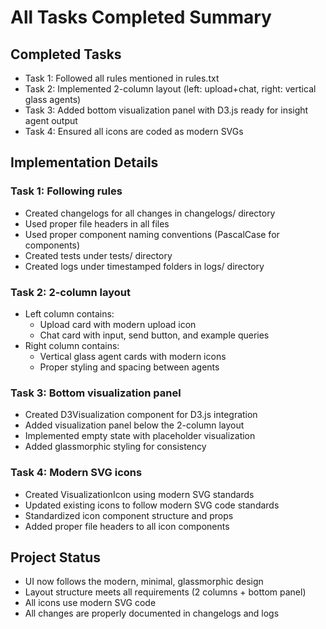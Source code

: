 # All Tasks Completed Summary

## Completed Tasks
- Task 1: Followed all rules mentioned in rules.txt
- Task 2: Implemented 2-column layout (left: upload+chat, right: vertical glass agents)
- Task 3: Added bottom visualization panel with D3.js ready for insight agent output
- Task 4: Ensured all icons are coded as modern SVGs

## Implementation Details

### Task 1: Following rules
- Created changelogs for all changes in changelogs/ directory
- Used proper file headers in all files
- Used proper component naming conventions (PascalCase for components)
- Created tests under tests/ directory
- Created logs under timestamped folders in logs/ directory

### Task 2: 2-column layout
- Left column contains:
  - Upload card with modern upload icon
  - Chat card with input, send button, and example queries
- Right column contains:
  - Vertical glass agent cards with modern icons
  - Proper styling and spacing between agents

### Task 3: Bottom visualization panel
- Created D3Visualization component for D3.js integration
- Added visualization panel below the 2-column layout
- Implemented empty state with placeholder visualization
- Added glassmorphic styling for consistency

### Task 4: Modern SVG icons
- Created VisualizationIcon using modern SVG standards
- Updated existing icons to follow modern SVG code standards
- Standardized icon component structure and props
- Added proper file headers to all icon components

## Project Status
- UI now follows the modern, minimal, glassmorphic design
- Layout structure meets all requirements (2 columns + bottom panel)
- All icons use modern SVG code
- All changes are properly documented in changelogs and logs
